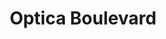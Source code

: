 ---
title: "Optica Boulevard"
url: /ciudad-autonoma-de-buenos-aires/optica-boulevard/
shop: óptico
---